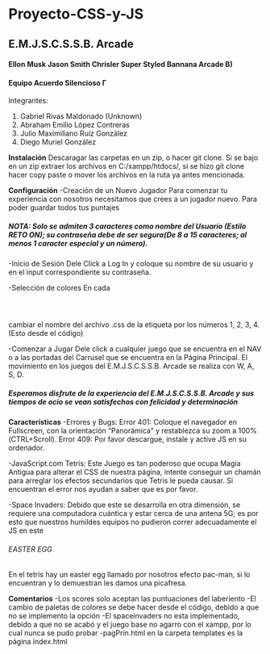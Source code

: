 # Proyecto-CSS-y-JS
## E.M.J.S.C.S.S.B. Arcade
#### Ellon Musk Jason Smith Chrisler Super Styled Bannana Arcade B)
#### Equipo Acuerdo Silencioso Γ

Integrantes:
1. Gabriel Rivas Maldonado (Unknown) 
2. Abraham Emilio López Contreras
3. Julio Maximiliano Ruíz González
4. Diego Muriel González

******Instalación******
Descaragar las carpetas en un zip, o hacer git clone. Si se bajo en un zip extraer los archivos en C:/xampp/htdocs/, si se hizo git clone hacer copy paste o mover los archivos en la ruta ya antes mencionada.

******Configuración******
-Creación de un Nuevo Jugador
  Para comenzar tu experiencia con nosotros necesitamos que crees a un jugador nuevo. Para poder guardar todos tus puntajes 
  ##### NOTA: Solo se admiten 3 caracteres como nombre del Usuario (Estilo RETO ON); su contraseña debe de ser segura(De 8 a 15         caracteres; al   menos 1 caracter especial y un número).
  
-Inicio de Sesión
  Dele Click a Log In y coloque su nombre de su usuario y en el input correspondiente su contraseña.
  
-Selección de colores
  En cada <header></header> cambiar el nombre del archivo .css de la etiqueta <link> por los números 1, 2, 3, 4.(Esto desde el código)

-Comenzar a Jugar 
  Dele click a cualquier juego que se encuentra en el NAV o a las portadas del Carrusel que se encuentra en la Página Principal.
  El movimiento en los juegos del E.M.J.S.C.S.S.B. Arcade se realiza con W, A, S, D.

##### Esperamos disfrute de la experiencia del E.M.J.S.C.S.S.B. Arcade y sus tiempos de ocio se vean satisfechos con felicidad y determinación

******Características******
-Errores y Bugs:
  Error 401: Coloque el navegador en Fullscreen, con la orientación “Panorámica” y restablezca su zoom a 100%(CTRL+Scroll).
  Error 409: Por favor descargue, instale y active JS en su ordenador.

-JavaScript.com
  Tetris: Este Juego es tan poderoso que ocupa Magia Antigua para alterar el CSS de nuestra página, intente conseguir un chamán para    arreglar los efectos secundarios que Tetris le pueda causar. Si encuentran el error nos ayudan a saber que es por favor.

-Space Invaders: Debido que este se desarrolla en otra dimensión, se requiere una computadora cuántica y estar cerca de una antena 5G; es por esto que nuestros humildes equipos no pudieron correr adecuadamente el JS en este
###### EASTER EGG
En el tetris hay un easter egg llamado por nosotros efecto pac-man, si lo encuentran y lo demuestran les damos una picafresa.

******Comentarios******
-Los scores solo aceptan las puntuaciones del laberiento
-El cambio de paletas de colores se debe hacer desde el código, debido a que no se implemento la opción
-El spaceinvaders no esta implementado, debido a que no se acabó y el juego base no agarro con el xampp, por lo cual nunca se pudo probar
-pagPrin.html en la carpeta templates es la página index.html


